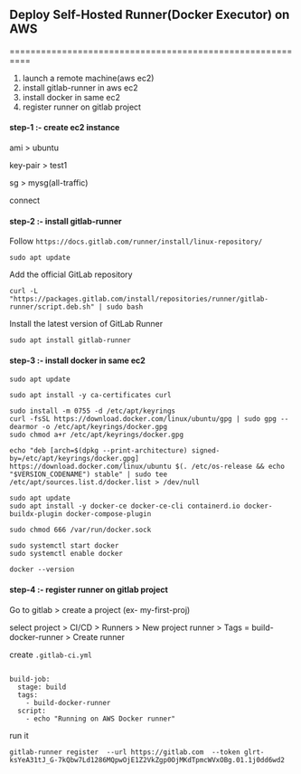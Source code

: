 ## Deploy Self-Hosted Runner(Docker Executor) on AWS
==========================================================


1. launch a remote machine(aws ec2)
2. install gitlab-runner in aws ec2
3. install docker in same ec2
4. register runner on gitlab project


#### step-1 :- create ec2 instance

ami > ubuntu

key-pair > test1

sg > mysg(all-traffic)

connect

#### step-2 :- install gitlab-runner

Follow `https://docs.gitlab.com/runner/install/linux-repository/`

```
sudo apt update
```

Add the official GitLab repository

```
curl -L "https://packages.gitlab.com/install/repositories/runner/gitlab-runner/script.deb.sh" | sudo bash
```

Install the latest version of GitLab Runner

```
sudo apt install gitlab-runner
```

#### step-3 :- install docker in same ec2

```
sudo apt update
```

```
sudo apt install -y ca-certificates curl
```

```
sudo install -m 0755 -d /etc/apt/keyrings
curl -fsSL https://download.docker.com/linux/ubuntu/gpg | sudo gpg --dearmor -o /etc/apt/keyrings/docker.gpg
sudo chmod a+r /etc/apt/keyrings/docker.gpg
```

```
echo "deb [arch=$(dpkg --print-architecture) signed-by=/etc/apt/keyrings/docker.gpg] https://download.docker.com/linux/ubuntu $(. /etc/os-release && echo "$VERSION_CODENAME") stable" | sudo tee /etc/apt/sources.list.d/docker.list > /dev/null
```

```
sudo apt update
sudo apt install -y docker-ce docker-ce-cli containerd.io docker-buildx-plugin docker-compose-plugin
```

```
sudo chmod 666 /var/run/docker.sock
```

```
sudo systemctl start docker
sudo systemctl enable docker
```

```
docker --version
```


#### step-4 :- register runner on gitlab project

Go to gitlab  > create a project (ex- my-first-proj)

select project > CI/CD > Runners > New project runner  >  Tags = build-docker-runner   >  Create runner

create `.gitlab-ci.yml`

```

build-job:
  stage: build
  tags:
    - build-docker-runner
  script:
    - echo "Running on AWS Docker runner"
```

run it

```
gitlab-runner register  --url https://gitlab.com  --token glrt-ksYeA31tJ_G-7kQbw7Ld1286MQpwOjE1Z2VkZgp0OjMKdTpmcWVxOBg.01.1j0dd6wd2
```
